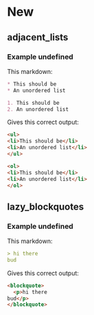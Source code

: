 # New

## adjacent_lists

### Example undefined

This markdown:


```markdown
* This should be
* An unordered list

1. This should be
2. An unordered list

```

Gives this correct output:


```html
<ul>
<li>This should be</li>
<li>An unordered list</li>
</ul>

<ol>
<li>This should be</li>
<li>An unordered list</li>
</ol>

```

## lazy_blockquotes

### Example undefined

This markdown:


```markdown
> hi there
bud

```

Gives this correct output:


```html
<blockquote>
  <p>hi there
bud</p>
</blockquote>

```

